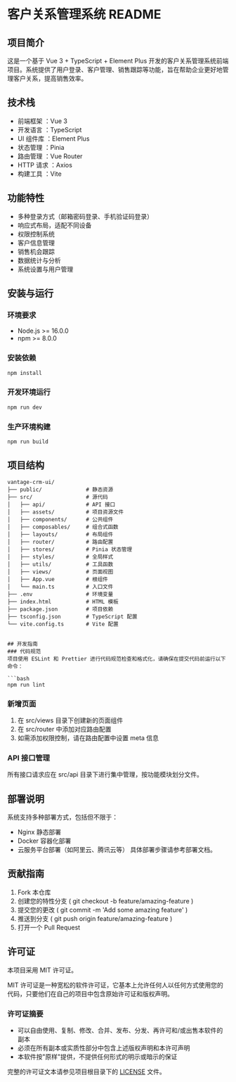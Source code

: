 # 客户关系管理系统 README

## 项目简介

这是一个基于 Vue 3 + TypeScript + Element Plus 开发的客户关系管理系统前端项目。系统提供了用户登录、客户管理、销售跟踪等功能，旨在帮助企业更好地管理客户关系，提高销售效率。

## 技术栈

- 前端框架 ：Vue 3
- 开发语言 ：TypeScript
- UI 组件库 ：Element Plus
- 状态管理 ：Pinia
- 路由管理 ：Vue Router
- HTTP 请求 ：Axios
- 构建工具 ：Vite

## 功能特性

- 多种登录方式（邮箱密码登录、手机验证码登录）
- 响应式布局，适配不同设备
- 权限控制系统
- 客户信息管理
- 销售机会跟踪
- 数据统计与分析
- 系统设置与用户管理

## 安装与运行

### 环境要求

- Node.js >= 16.0.0
- npm >= 8.0.0

### 安装依赖

```bash
npm install
```

### 开发环境运行

```bash
npm run dev
```

### 生产环境构建

```bash
npm run build
```

## 项目结构

```plaintext
vantage-crm-ui/
├── public/              # 静态资源
├── src/                 # 源代码
│   ├── api/             # API 接口
│   ├── assets/          # 项目资源文件
│   ├── components/      # 公共组件
│   ├── composables/     # 组合式函数
│   ├── layouts/         # 布局组件
│   ├── router/          # 路由配置
│   ├── stores/          # Pinia 状态管理
│   ├── styles/          # 全局样式
│   ├── utils/           # 工具函数
│   ├── views/           # 页面视图
│   ├── App.vue          # 根组件
│   └── main.ts          # 入口文件
├── .env                 # 环境变量
├── index.html           # HTML 模板
├── package.json         # 项目依赖
├── tsconfig.json        # TypeScript 配置
└── vite.config.ts       # Vite 配置
```

````

## 开发指南
### 代码规范
项目使用 ESLint 和 Prettier 进行代码规范检查和格式化，请确保在提交代码前运行以下命令：

```bash
npm run lint
````

### 新增页面

1. 在 src/views 目录下创建新的页面组件
2. 在 src/router 中添加对应路由配置
3. 如需添加权限控制，请在路由配置中设置 meta 信息

### API 接口管理

所有接口请求应在 src/api 目录下进行集中管理，按功能模块划分文件。

## 部署说明

系统支持多种部署方式，包括但不限于：

- Nginx 静态部署
- Docker 容器化部署
- 云服务平台部署（如阿里云、腾讯云等）
  具体部署步骤请参考部署文档。

## 贡献指南

1. Fork 本仓库
2. 创建您的特性分支 ( git checkout -b feature/amazing-feature )
3. 提交您的更改 ( git commit -m 'Add some amazing feature' )
4. 推送到分支 ( git push origin feature/amazing-feature )
5. 打开一个 Pull Request

## 许可证

本项目采用 MIT 许可证。

MIT 许可证是一种宽松的软件许可证，它基本上允许任何人以任何方式使用您的代码，只要他们在自己的项目中包含原始许可证和版权声明。

### 许可证摘要

- 可以自由使用、复制、修改、合并、发布、分发、再许可和/或出售本软件的副本
- 必须在所有副本或实质性部分中包含上述版权声明和本许可声明
- 本软件按"原样"提供，不提供任何形式的明示或暗示的保证

完整的许可证文本请参见项目根目录下的 [LICENSE](LICENSE) 文件。
